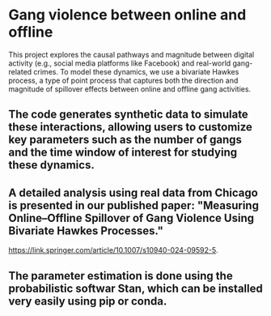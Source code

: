 # Gang violence between online and offline
This project explores the causal pathways and magnitude between digital activity (e.g., social media platforms like Facebook) and real-world gang-related crimes. To model these dynamics, we use a bivariate Hawkes process, a type of point process that captures both the direction and magnitude of spillover effects between online and offline gang activities.

## The code generates synthetic data to simulate these interactions, allowing users to customize key parameters such as the number of gangs and the time window of interest for studying these dynamics. 

## A detailed analysis using real data from Chicago is presented in our published paper: "Measuring Online–Offline Spillover of Gang Violence Using Bivariate Hawkes Processes."
https://link.springer.com/article/10.1007/s10940-024-09592-5.

## The parameter estimation is done using the probabilistic softwar Stan, which can be installed very easily using pip or conda. 


